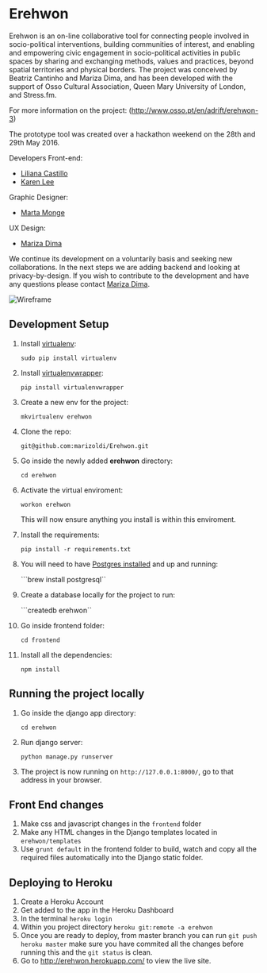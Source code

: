 # Erehwon

Erehwon is an on-line collaborative tool for connecting people involved in socio-political interventions, building communities of interest, and enabling and empowering civic engagement in socio-political activities in public spaces by sharing and exchanging methods, values and practices, beyond spatial territories and physical borders. The project was conceived by Beatriz Cantinho and Mariza Dima, and has been developed with the support of Osso Cultural Association, Queen Mary University of London, and Stress.fm.  

For more information on the project: (http://www.osso.pt/en/adrift/erehwon-3)

The prototype tool was created over a hackathon weekend on the 28th and 29th May 2016.

Developers
Front-end:
* [Liliana Castillo](https://github.com/lili2311)
* [Karen Lee](https://github.com/neraks)

Graphic Designer:
* [Marta Monge](https://github.com/emmecomemarta)

UX Design:
* [Mariza Dima](https://github.com/marizoldi)

We continue its development on a voluntarily basis and seeking new collaborations. In the next steps we are adding backend and looking at privacy-by-design. If you wish to contribute to the development and have any questions please contact [Mariza Dima](https://github.com/marizoldi).

![Wireframe](http://www.osso.pt/wp-content/uploads/2016/02/heroimage-02.jpg)

## Development Setup

1. Install [virtualenv](https://virtualenv.pypa.io/en/stable/): 

	```sudo pip install virtualenv```

2. Install [virtualenvwrapper](https://virtualenvwrapper.readthedocs.io/en/latest/install.html):

	 ```pip install virtualenvwrapper```
3. Create a new env for the project:
 
	 ```mkvirtualenv erehwon```
4. Clone the repo:

	`git@github.com:marizoldi/Erehwon.git`
	
5. Go inside the newly added **erehwon** directory:
	
	```cd erehwon```
	
6. Activate the virtual enviroment:
 
	 ```workon erehwon``` 
	 
	 This will now ensure anything you install is within this enviroment.
7. Install the requirements:

	 ```pip install -r requirements.txt``` 
8. You will need to have [Postgres installed](https://www.postgresql.org/download/) and up and running:
	
	```brew install postgresql``
9. Create a database locally for the project to run:
	
	```createdb erehwon``

10. Go inside frontend folder: 
	
	```cd frontend```
11. Install all the dependencies:

	 ```npm install```


## Running the project locally
1. Go inside the django app directory: 

	```cd erehwon```
2. Run django server:
	
	```python manage.py runserver```
	
3. The project is now running on `http://127.0.0.1:8000/`, go to that address in your browser. 

## Front End changes
1. Make css and javascript changes in the ```frontend``` folder
2. Make any HTML changes in the Django templates located in `erehwon/templates`
3. Use `grunt default` in the frontend folder to build, watch and copy all the required files automatically into the Django static folder.

## Deploying to Heroku
1. Create a Heroku Account
2. Get added to the app in the Heroku Dashboard
3. In the terminal `heroku login`
4. Within you project directory `heroku git:remote -a erehwon`
5. Once you are ready to deploy, from master branch you can run `git push heroku master` make sure you have commited all the changes before running this and the `git status` is clean.
6. Go to http://erehwon.herokuapp.com/ to view the live site.


